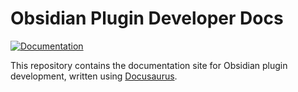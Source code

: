 # Obsidian Plugin Developer Docs

[![Documentation](https://github.com/obsidianmd/obsidian-plugin-docs/actions/workflows/documentation.yml/badge.svg)](https://github.com/obsidianmd/obsidian-plugin-docs/actions/workflows/documentation.yml)

This repository contains the documentation site for Obsidian plugin development, written using [Docusaurus](https://docusaurus.io/).

